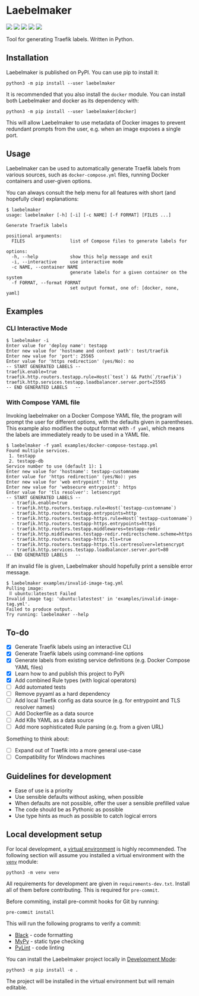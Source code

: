 # Laebelmaker

<a target="_blank" href="https://pypi.org/project/laebelmaker/"><img src="https://img.shields.io/pypi/v/laebelmaker.svg?maxAge=86400&style=flat-square"/></a>
<a target="_blank" href="https://choosealicense.com/licenses/mit/"><img src="https://img.shields.io/pypi/l/laebelmaker.svg?maxAge=86400&style=flat-square"/></a>
<a target="_blank" href="https://pypi.org/project/laebelmaker/"><img src="https://img.shields.io/pypi/dm/laebelmaker?style=flat-square"/></a>
<a target="_blank" href="https://pypi.org/project/laebelmaker/"><img src="https://img.shields.io/pypi/pyversions/laebelmaker.svg?maxAge=86400&style=flat-square"/></a>
<a target="_blank" href="https://github.com/ivanbratovic/laebelmaker"><img src="https://img.shields.io/github/last-commit/ivanbratovic/laebelmaker?style=flat-square" /></a>

Tool for generating Traefik labels. Written in Python.

## Installation

Laebelmaker is published on PyPI. You can use pip to install it:
```
python3 -m pip install --user laebelmaker
```

It is recommended that you also install the `docker` module. You
can install both Laebelmaker and docker as its dependency with:
```
python3 -m pip install --user laebelmaker[docker]
```
This will allow Laebelmaker to use metadata of Docker images
to prevent redundant prompts from the user, e.g. when an image
exposes a single port.

## Usage

Laebelmaker can be used to automatically generate Traefik labels
from various sources, such as `docker-compose.yml` files, running
Docker containers and user-given options.

You can always consult the help menu for all features with short
(and hopefully clear) explanations:

```
$ laebelmaker
usage: laebelmaker [-h] [-i] [-c NAME] [-f FORMAT] [FILES ...]

Generate Traefik labels

positional arguments:
  FILES                 list of Compose files to generate labels for

options:
  -h, --help            show this help message and exit
  -i, --interactive     use interactive mode
  -c NAME, --container NAME
                        generate labels for a given container on the system
  -f FORMAT, --format FORMAT
                        set output format, one of: [docker, none, yaml]
```

## Examples

### CLI Interactive Mode

```
$ laebelmaker -i
Enter value for 'deploy name': testapp
Enter new value for 'hostname and context path': test/traefik
Enter new value for 'port': 25565
Enter value for 'https redirection' (yes/No): no
-- START GENERATED LABELS --
traefik.enable=true
traefik.http.routers.testapp.rule=Host(`test`) && Path(`/traefik`)
traefik.http.services.testapp.loadbalancer.server.port=25565
-- END GENERATED LABELS   --
```


### With Compose YAML file

Invoking laebelmaker on a Docker Compose YAML file, the program will
prompt the user for different options, with the defaults given in
parentheses. This example also modifies the output format with
`-f yaml`, which means the labels are immediately ready to be used
in a YAML file.

```
$ laebelmaker -f yaml examples/docker-compose-testapp.yml
Found multiple services.
 1. testapp
 2. testapp-db
Service number to use (default 1): 1
Enter new value for 'hostname': testapp-customname
Enter value for 'https redirection' (yes/No): yes
Enter new value for 'web entrypoint': http
Enter new value for 'websecure entrypoint': https
Enter value for 'tls resolver': letsencrypt
-- START GENERATED LABELS --
  - traefik.enable=true
  - traefik.http.routers.testapp.rule=Host(`testapp-customname`)
  - traefik.http.routers.testapp.entrypoints=http
  - traefik.http.routers.testapp-https.rule=Host(`testapp-customname`)
  - traefik.http.routers.testapp-https.entrypoints=https
  - traefik.http.routers.testapp.middlewares=testapp-redir
  - traefik.http.middlewares.testapp-redir.redirectscheme.scheme=https
  - traefik.http.routers.testapp-https.tls=true
  - traefik.http.routers.testapp-https.tls.certresolver=letsencrypt
  - traefik.http.services.testapp.loadbalancer.server.port=80
-- END GENERATED LABELS   --
```

If an invalid file is given, Laebelmaker should hopefully print a
sensible error message.
```
$ laebelmaker examples/invalid-image-tag.yml
Pulling image:
 ⠿ ubuntu:latestest Failed
Invalid image tag: 'ubuntu:latestest' in 'examples/invalid-image-tag.yml'.
Failed to produce output.
Try running: laebelmaker --help
```

## To-do

* [x] Generate Traefik labels using an interactive CLI
* [x] Generate Traefik labels using command-line options
* [x] Generate labels from existing service definitions (e.g. Docker Compose YAML files)
* [x] Learn how to and publish this project to PyPi
* [x] Add combined Rule types (with logical operators)
* [ ] Add automated tests
* [ ] Remove pyyaml as a hard dependency
* [ ] Add local Traefik config as data source (e.g. for entrypoint and TLS resolver names)
* [ ] Add Dockerfile as a data source
* [ ] Add K8s YAML as a data source
* [ ] Add more sophisticated Rule parsing (e.g. from a given URL)

Something to think about:

* [ ] Expand out of Traefik into a more general use-case
* [ ] Compatibility for Windows machines

## Guidelines for development

* Ease of use is a priority
* Use sensible defaults without asking, when possible
* When defaults are not possible, offer the user a sensible prefilled value
* The code should be as Pythonic as possible
* Use type hints as much as possible to catch logical errors

## Local development setup

For local development, a [virtual environment](https://docs.python.org/3/tutorial/venv.html)
is highly recommended. The following section will assume you installed a virtual
environment with the [`venv`](https://docs.python.org/3/library/venv.html) module:
```
python3 -m venv venv
```

All requirements for development are given in `requirements-dev.txt`.
Install all of them before contributing. This is required for `pre-commit`.

Before commiting, install pre-commit hooks for Git by running:
```
pre-commit install
```

This will run the following programs to verify a commit:

* [Black](https://pypi.org/project/black) - code formatting
* [MyPy](https://mypy.readthedocs.io/en/stable/) - static type checking
* [PyLint](https://pypi.org/project/pylint/) - code linting

You can install the Laebelmaker project locally in
[Development Mode](https://setuptools.pypa.io/en/latest/userguide/development_mode.html):
```
python3 -m pip install -e .
```
The project will be installed in the virtual environment but will remain editable.

